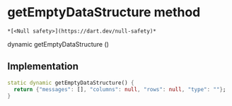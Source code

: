 


# getEmptyDataStructure method




    *[<Null safety>](https://dart.dev/null-safety)*




dynamic getEmptyDataStructure
()








## Implementation

```dart
static dynamic getEmptyDataStructure() {
  return {"messages": [], "columns": null, "rows": null, "type": ""};
}
```







